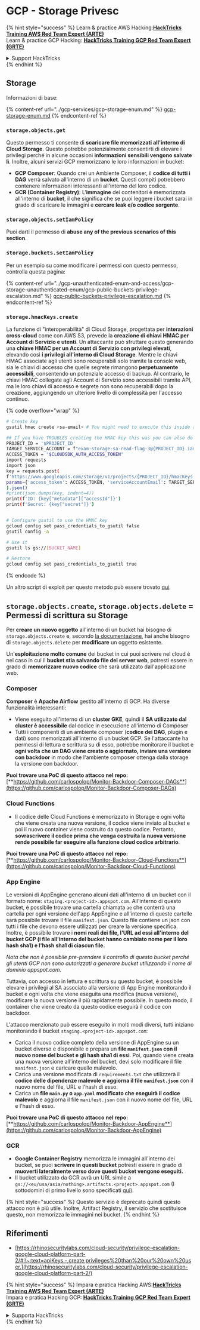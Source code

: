 # GCP - Storage Privesc

{% hint style="success" %}
Learn & practice AWS Hacking:<img src="../../../.gitbook/assets/image (1) (1) (1).png" alt="" data-size="line">[**HackTricks Training AWS Red Team Expert (ARTE)**](https://training.hacktricks.xyz/courses/arte)<img src="../../../.gitbook/assets/image (1) (1) (1).png" alt="" data-size="line">\
Learn & practice GCP Hacking: <img src="../../../.gitbook/assets/image (2).png" alt="" data-size="line">[**HackTricks Training GCP Red Team Expert (GRTE)**<img src="../../../.gitbook/assets/image (2).png" alt="" data-size="line">](https://training.hacktricks.xyz/courses/grte)

<details>

<summary>Support HackTricks</summary>

* Check the [**subscription plans**](https://github.com/sponsors/carlospolop)!
* **Join the** 💬 [**Discord group**](https://discord.gg/hRep4RUj7f) or the [**telegram group**](https://t.me/peass) or **follow** us on **Twitter** 🐦 [**@hacktricks\_live**](https://twitter.com/hacktricks_live)**.**
* **Share hacking tricks by submitting PRs to the** [**HackTricks**](https://github.com/carlospolop/hacktricks) and [**HackTricks Cloud**](https://github.com/carlospolop/hacktricks-cloud) github repos.

</details>
{% endhint %}

## Storage

Informazioni di base:

{% content-ref url="../gcp-services/gcp-storage-enum.md" %}
[gcp-storage-enum.md](../gcp-services/gcp-storage-enum.md)
{% endcontent-ref %}

### `storage.objects.get`

Questo permesso ti consente di **scaricare file memorizzati all'interno di Cloud Storage**. Questo potrebbe potenzialmente consentirti di elevare i privilegi perché in alcune occasioni **informazioni sensibili vengono salvate lì**. Inoltre, alcuni servizi GCP memorizzano le loro informazioni in bucket:

* **GCP Composer**: Quando crei un Ambiente Composer, il **codice di tutti i DAG** verrà salvato all'interno di un **bucket**. Questi compiti potrebbero contenere informazioni interessanti all'interno del loro codice.
* **GCR (Container Registry)**: L'**immagine** dei contenitori è memorizzata all'interno di **bucket**, il che significa che se puoi leggere i bucket sarai in grado di scaricare le immagini e **cercare leak e/o codice sorgente**.

### `storage.objects.setIamPolicy`

Puoi darti il permesso di **abuse any of the previous scenarios of this section**.

### **`storage.buckets.setIamPolicy`**

Per un esempio su come modificare i permessi con questo permesso, controlla questa pagina:

{% content-ref url="../gcp-unauthenticated-enum-and-access/gcp-storage-unauthenticated-enum/gcp-public-buckets-privilege-escalation.md" %}
[gcp-public-buckets-privilege-escalation.md](../gcp-unauthenticated-enum-and-access/gcp-storage-unauthenticated-enum/gcp-public-buckets-privilege-escalation.md)
{% endcontent-ref %}

### `storage.hmacKeys.create`

La funzione di "interoperabilità" di Cloud Storage, progettata per **interazioni cross-cloud** come con AWS S3, prevede la **creazione di chiavi HMAC per Account di Servizio e utenti**. Un attaccante può sfruttare questo generando una **chiave HMAC per un Account di Servizio con privilegi elevati**, elevando così **i privilegi all'interno di Cloud Storage**. Mentre le chiavi HMAC associate agli utenti sono recuperabili solo tramite la console web, sia le chiavi di accesso che quelle segrete rimangono **perpetuamente accessibili**, consentendo un potenziale accesso di backup. Al contrario, le chiavi HMAC collegate agli Account di Servizio sono accessibili tramite API, ma le loro chiavi di accesso e segrete non sono recuperabili dopo la creazione, aggiungendo un ulteriore livello di complessità per l'accesso continuo.

{% code overflow="wrap" %}
```bash
# Create key
gsutil hmac create <sa-email> # You might need to execute this inside a VM instance

## If you have TROUBLES creating the HMAC key this was you can also do it contacting the API directly:
PROJECT_ID = '$PROJECT_ID'
TARGET_SERVICE_ACCOUNT = f"exam-storage-sa-read-flag-3@{PROJECT_ID}.iam.gserviceaccount.com"
ACCESS_TOKEN = "$CLOUDSDK_AUTH_ACCESS_TOKEN"
import requests
import json
key = requests.post(
f'https://www.googleapis.com/storage/v1/projects/{PROJECT_ID}/hmacKeys',
params={'access_token': ACCESS_TOKEN, 'serviceAccountEmail': TARGET_SERVICE_ACCOUNT}
).json()
#print(json.dumps(key, indent=4))
print(f'ID: {key["metadata"]["accessId"]}')
print(f'Secret: {key["secret"]}')


# Configure gsutil to use the HMAC key
gcloud config set pass_credentials_to_gsutil false
gsutil config -a

# Use it
gsutil ls gs://[BUCKET_NAME]

# Restore
gcloud config set pass_credentials_to_gsutil true
```
{% endcode %}

Un altro script di exploit per questo metodo può essere trovato [qui](https://github.com/RhinoSecurityLabs/GCP-IAM-Privilege-Escalation/blob/master/ExploitScripts/storage.hmacKeys.create.py).

## `storage.objects.create`, `storage.objects.delete` = Permessi di scrittura su Storage

Per **creare un nuovo oggetto** all'interno di un bucket hai bisogno di `storage.objects.create` e, secondo [la documentazione](https://cloud.google.com/storage/docs/access-control/iam-permissions#object_permissions), hai anche bisogno di `storage.objects.delete` per **modificare** un oggetto esistente.

Un'**esploitazione molto comune** dei bucket in cui puoi scrivere nel cloud è nel caso in cui il **bucket stia salvando file del server web**, potresti essere in grado di **memorizzare nuovo codice** che sarà utilizzato dall'applicazione web.

### Composer

**Composer** è **Apache Airflow** gestito all'interno di GCP. Ha diverse funzionalità interessanti:

* Viene eseguito all'interno di un **cluster GKE**, quindi il **SA utilizzato dal cluster è accessibile** dal codice in esecuzione all'interno di Composer
* Tutti i componenti di un ambiente composer (**codice dei DAG**, plugin e dati) sono memorizzati all'interno di un bucket GCP. Se l'attaccante ha permessi di lettura e scrittura su di esso, potrebbe monitorare il bucket e **ogni volta che un DAG viene creato o aggiornato, inviare una versione con backdoor** in modo che l'ambiente composer ottenga dalla storage la versione con backdoor.

**Puoi trovare una PoC di questo attacco nel repo:** [**https://github.com/carlospolop/Monitor-Backdoor-Composer-DAGs**](https://github.com/carlospolop/Monitor-Backdoor-Composer-DAGs)

### Cloud Functions

* Il codice delle Cloud Functions è memorizzato in Storage e ogni volta che viene creata una nuova versione, il codice viene inviato al bucket e poi il nuovo container viene costruito da questo codice. Pertanto, **sovrascrivere il codice prima che venga costruita la nuova versione rende possibile far eseguire alla funzione cloud codice arbitrario**.

**Puoi trovare una PoC di questo attacco nel repo:** [**https://github.com/carlospolop/Monitor-Backdoor-Cloud-Functions**](https://github.com/carlospolop/Monitor-Backdoor-Cloud-Functions)

### App Engine

Le versioni di AppEngine generano alcuni dati all'interno di un bucket con il formato nome: `staging.<project-id>.appspot.com`. All'interno di questo bucket, è possibile trovare una cartella chiamata `ae` che conterrà una cartella per ogni versione dell'app AppEngine e all'interno di queste cartelle sarà possibile trovare il file `manifest.json`. Questo file contiene un json con tutti i file che devono essere utilizzati per creare la versione specifica. Inoltre, è possibile trovare i **nomi reali dei file, l'URL ad essi all'interno del bucket GCP (i file all'interno del bucket hanno cambiato nome per il loro hash sha1) e l'hash sha1 di ciascun file.**

_Nota che non è possibile pre-prendere il controllo di questo bucket perché gli utenti GCP non sono autorizzati a generare bucket utilizzando il nome di dominio appspot.com._

Tuttavia, con accesso in lettura e scrittura su questo bucket, è possibile elevare i privilegi al SA associato alla versione di App Engine monitorando il bucket e ogni volta che viene eseguita una modifica (nuova versione), modificare la nuova versione il più rapidamente possibile. In questo modo, il container che viene creato da questo codice eseguirà il codice con backdoor.

L'attacco menzionato può essere eseguito in molti modi diversi, tutti iniziano monitorando il bucket `staging.<project-id>.appspot.com`:

* Carica il nuovo codice completo della versione di AppEngine su un bucket diverso e disponibile e prepara un **file `manifest.json` con il nuovo nome del bucket e gli hash sha1 di essi**. Poi, quando viene creata una nuova versione all'interno del bucket, devi solo modificare il file `manifest.json` e caricare quello malevolo.
* Carica una versione modificata di `requirements.txt` che utilizzerà il **codice delle dipendenze malevole e aggiorna il file `manifest.json`** con il nuovo nome del file, URL e l'hash di esso.
* Carica un **file `main.py` o `app.yaml` modificato che eseguirà il codice malevolo** e aggiorna il file `manifest.json` con il nuovo nome del file, URL e l'hash di esso.

**Puoi trovare una PoC di questo attacco nel repo:** [**https://github.com/carlospolop/Monitor-Backdoor-AppEngine**](https://github.com/carlospolop/Monitor-Backdoor-AppEngine)

### GCR

* **Google Container Registry** memorizza le immagini all'interno dei bucket, se puoi **scrivere in questi bucket** potresti essere in grado di **muoverti lateralmente verso dove questi bucket vengono eseguiti.**
* Il bucket utilizzato da GCR avrà un URL simile a `gs://<eu/usa/asia/nothing>.artifacts.<project>.appspot.com` (I sottodomini di primo livello sono specificati [qui](https://cloud.google.com/container-registry/docs/pushing-and-pulling)).

{% hint style="success" %}
Questo servizio è deprecato quindi questo attacco non è più utile. Inoltre, Artifact Registry, il servizio che sostituisce questo, non memorizza le immagini nei bucket.
{% endhint %}

## **Riferimenti**

* [https://rhinosecuritylabs.com/cloud-security/privilege-escalation-google-cloud-platform-part-2/#:\~:text=apiKeys.-,create,privileges%20than%20our%20own%20user.](https://rhinosecuritylabs.com/cloud-security/privilege-escalation-google-cloud-platform-part-2/)

{% hint style="success" %}
Impara e pratica Hacking AWS:<img src="../../../.gitbook/assets/image (1) (1) (1).png" alt="" data-size="line">[**HackTricks Training AWS Red Team Expert (ARTE)**](https://training.hacktricks.xyz/courses/arte)<img src="../../../.gitbook/assets/image (1) (1) (1).png" alt="" data-size="line">\
Impara e pratica Hacking GCP: <img src="../../../.gitbook/assets/image (2).png" alt="" data-size="line">[**HackTricks Training GCP Red Team Expert (GRTE)**<img src="../../../.gitbook/assets/image (2).png" alt="" data-size="line">](https://training.hacktricks.xyz/courses/grte)

<details>

<summary>Supporta HackTricks</summary>

* Controlla i [**piani di abbonamento**](https://github.com/sponsors/carlospolop)!
* **Unisciti al** 💬 [**gruppo Discord**](https://discord.gg/hRep4RUj7f) o al [**gruppo telegram**](https://t.me/peass) o **seguici** su **Twitter** 🐦 [**@hacktricks\_live**](https://twitter.com/hacktricks_live)**.**
* **Condividi trucchi di hacking inviando PR ai** [**HackTricks**](https://github.com/carlospolop/hacktricks) e [**HackTricks Cloud**](https://github.com/carlospolop/hacktricks-cloud) repos di github.

</details>
{% endhint %}
